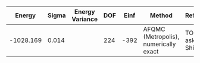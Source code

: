 | Energy    | Sigma | Energy Variance | DOF | Einf | Method                                | Reference |
|-----------|-------|-----------------|-----|------|---------------------------------------|-----------|
| -1028.169 | 0.014 |                 | 224 | -392 | AFQMC (Metropolis), numerically exact | TODO: ask Shiwei |
